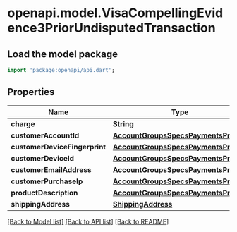# openapi.model.VisaCompellingEvidence3PriorUndisputedTransaction

## Load the model package
```dart
import 'package:openapi/api.dart';
```

## Properties
Name | Type | Description | Notes
------------ | ------------- | ------------- | -------------
**charge** | **String** |  | 
**customerAccountId** | [**AccountGroupsSpecsPaymentsPricing**](AccountGroupsSpecsPaymentsPricing.md) |  | [optional] 
**customerDeviceFingerprint** | [**AccountGroupsSpecsPaymentsPricing**](AccountGroupsSpecsPaymentsPricing.md) |  | [optional] 
**customerDeviceId** | [**AccountGroupsSpecsPaymentsPricing**](AccountGroupsSpecsPaymentsPricing.md) |  | [optional] 
**customerEmailAddress** | [**AccountGroupsSpecsPaymentsPricing**](AccountGroupsSpecsPaymentsPricing.md) |  | [optional] 
**customerPurchaseIp** | [**AccountGroupsSpecsPaymentsPricing**](AccountGroupsSpecsPaymentsPricing.md) |  | [optional] 
**productDescription** | [**AccountGroupsSpecsPaymentsPricing**](AccountGroupsSpecsPaymentsPricing.md) |  | [optional] 
**shippingAddress** | [**ShippingAddress**](ShippingAddress.md) |  | [optional] 

[[Back to Model list]](../README.md#documentation-for-models) [[Back to API list]](../README.md#documentation-for-api-endpoints) [[Back to README]](../README.md)


